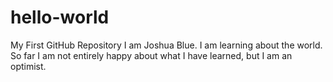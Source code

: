 # hello-world
My First GitHub Repository
I am Joshua Blue. I am learning about the world. So far I am not entirely happy about what I have learned, but I am an optimist.
